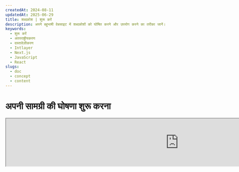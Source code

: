 ```yaml
---
createdAt: 2024-08-11
updatedAt: 2025-06-29
title: शब्दकोश | शुरू करें
description: अपने बहुभाषी वेबसाइट में शब्दकोशों को घोषित करने और उपयोग करने का तरीका जानें। इस ऑनलाइन दस्तावेज़ में दिए गए चरणों का पालन करके कुछ ही मिनटों में अपने प्रोजेक्ट को सेटअप करें।
keywords:
  - शुरू करें
  - अंतरराष्ट्रीयकरण
  - दस्तावेज़ीकरण
  - Intlayer
  - Next.js
  - JavaScript
  - React
slugs:
  - doc
  - concept
  - content
---
```


# अपनी सामग्री की घोषणा शुरू करना

<iframe title="i18n, Markdown, JSON… इसे प्रबंधित करने के लिए एकल समाधान | Intlayer" class="m-auto aspect-[16/9] w-full overflow-hidden rounded-lg border-0" allow="autoplay; gyroscope;" loading="lazy" width="1080" height="auto" src="https://www.youtube.com/embed/1VHgSY_j9_I?autoplay=0&amp;origin=http://intlayer.org&amp;controls=0&amp;rel=1"/>

## फ़ाइल एक्सटेंशन्स

डिफ़ॉल्ट रूप से, Intlayer सामग्री घोषणाओं के लिए निम्नलिखित एक्सटेंशन्स वाली सभी फ़ाइलों पर नज़र रखता है:

- `.content.json`
- `.content.ts`
- `.content.tsx`
- `.content.js`
- `.content.jsx`
- `.content.mjs`
- `.content.mjx`
- `.content.cjs`
- `.content.cjx`

एप्लिकेशन डिफ़ॉल्ट रूप से `./src/**/*.content.{json,ts,tsx,js,jsx,mjs,mjx,cjs,cjx}` ग्लोब पैटर्न से मेल खाने वाली फ़ाइलों की खोज करेगा।

ये डिफ़ॉल्ट एक्सटेंशन्स अधिकांश अनुप्रयोगों के लिए उपयुक्त हैं। हालांकि, यदि आपकी विशिष्ट आवश्यकताएँ हैं, तो उन्हें प्रबंधित करने के निर्देशों के लिए [content extension customization guide](https://github.com/aymericzip/intlayer/blob/main/docs/docs/hi/configuration.md#content-configuration) देखें।

कॉन्फ़िगरेशन विकल्पों की पूरी सूची के लिए, कॉन्फ़िगरेशन दस्तावेज़ देखें।

## अपनी सामग्री घोषित करें

अपने शब्दकोश बनाएँ और प्रबंधित करें:

```tsx fileName="src/example.content.tsx" contentDeclarationFormat="typescript"
import { type ReactNode } from "react";
import {
  t,
  enu,
  cond,
  nest,
  md,
  insert,
  file,
  type Dictionary,
} from "intlayer";

interface Content {
  imbricatedContent: {
    imbricatedContent2: {
      stringContent: string;
      numberContent: number;
      booleanContent: boolean;
      javaScriptContent: string;
    };
  };
  multilingualContent: string;
  quantityContent: string;
  conditionalContent: string;
  markdownContent: never;
  externalContent: string;
  insertionContent: string;
  nestedContent: string;
  fileContent: string;
  jsxContent: ReactNode;
}

export default {
  key: "page",
  content: {
    imbricatedContent: {
      imbricatedContent2: {
        stringContent: "हैलो वर्ल्ड",
        numberContent: 123,
        booleanContent: true,
        javaScriptContent: `${process.env.NODE_ENV}`, // पर्यावरण चर का उपयोग करता है
      },
    },
    multilingualContent: t({
      en: "English content",
      "en-GB": "English content (UK)",
      fr: "French content",
      es: "Spanish content",
    }),
    quantityContent: enu({
      "<-1": "माइनस एक से कम कार",
      "-1": "माइनस एक कार",
      "0": "कोई कार नहीं",
      "1": "एक कार",
      ">5": "कुछ कारें",
      ">19": "कई कारें",
    }),
    conditionalContent: cond({
      true: "सत्यापन सक्षम है",
      false: "सत्यापन अक्षम है",
    }),
    insertionContent: insert("नमस्ते {{name}}!"),
    nestedContent: nest(
      "navbar", // नेस्ट करने के लिए शब्दकोश की कुंजी
      "login.button" // [वैकल्पिक] नेस्ट करने के लिए सामग्री का पथ
    ),
    fileContent: file("./path/to/file.txt"),
    externalContent: fetch("https://example.com").then((res) => res.json()),
    markdownContent: md("# मार्कडाउन उदाहरण"),

    /*
     * केवल `react-intlayer` या `next-intlayer` का उपयोग करते समय उपलब्ध
     */
    jsxContent: <h1>मेरा शीर्षक</h1>,
  },
} satisfies Dictionary<Content>; // [वैकल्पिक] Dictionary सामान्य है और यह आपको अपने शब्दकोश के स्वरूपण को मजबूत करने की अनुमति देता है
```

```javascript fileName="src/example.content.mjx" contentDeclarationFormat="esm"
import { t, enu, cond, nest, md, insert, file } from "intlayer";

/** @type {import('intlayer').Dictionary} */
export default {
  key: "page",
  content: {
    imbricatedContent: {
      imbricatedContent2: {
        stringContent: "नमस्ते दुनिया",
        numberContent: 123,
        booleanContent: true,
        javaScriptContent: `${process.env.NODE_ENV}`, // जावास्क्रिप्ट पर्यावरण चर
      },
      imbricatedArray: [1, 2, 3],
    },
    multilingualContent: t({
      en: "English content",
      "en-GB": "English content (UK)",
      fr: "French content",
      es: "Spanish content",
    }),
    quantityContent: enu({
      "<-1": "माइनस एक से कम कार",
      "-1": "माइनस एक कार",
      "0": "कोई कार नहीं",
      "1": "एक कार",
      ">5": "कुछ कारें",
      ">19": "कई कारें",
    }),
    conditionalContent: cond({
      true: "सत्यापन सक्षम है",
      false: "सत्यापन अक्षम है",
    }),
    insertionContent: insert("नमस्ते {{name}}!"),
    nestedContent: nest(
      "navbar", // नेस्ट करने के लिए शब्दकोश की कुंजी
      "login.button" // [वैकल्पिक] नेस्ट करने के लिए सामग्री का पथ
    ),
    markdownContent: md("# मार्कडाउन उदाहरण"),
    fileContent: file("./path/to/file.txt"),
    externalContent: fetch("https://example.com").then((res) => res.json())

    // केवल `react-intlayer` या `next-intlayer` का उपयोग करते समय उपलब्ध
    jsxContent: <h1>मेरा शीर्षक</h1>,
  },
};
```

```javascript fileName="src/example.content.cjx" contentDeclarationFormat="commonjs"
const { t, enu, cond, nest, md, insert, file } = require("intlayer");

/** @type {import('intlayer').Dictionary} */
module.exports = {
  key: "page",
  content: {
    imbricatedContent: {
      imbricatedContent2: {
        stringContent: "नमस्ते दुनिया",
        numberContent: 123,
        booleanContent: true, // बूलियन मान
        javaScriptContent: `${process.env.NODE_ENV}`, // जावास्क्रिप्ट एनवायरनमेंट वैरिएबल
      },
      imbricatedArray: [1, 2, 3], // नेस्टेड एरे
    },
    multilingualContent: t({
      en: "English content",
      "en-GB": "English content (UK)",
      fr: "French content",
      es: "Spanish content",
    }),
    quantityContent: enu({
      "<-1": "माइनस एक से कम कार",
      "-1": "माइनस एक कार",
      "0": "कोई कार नहीं",
      "1": "एक कार",
      ">5": "कुछ कारें",
      ">19": "कई कारें",
    }),
    conditionalContent: cond({
      true: "मान्यता सक्षम है",
      false: "मान्यता अक्षम है",
    }),
    insertionContent: insert("नमस्ते {{name}}!"),
    nestedContent: nest(
      "navbar", // नेस्ट करने के लिए शब्दकोश की कुंजी
      "login.button" // [वैकल्पिक] नेस्ट करने के लिए सामग्री का पथ
    ),
    markdownContent: md("# मार्कडाउन उदाहरण"),
    fileContent: file("./path/to/file.txt"),
    externalContent: fetch("https://example.com").then((res) => res.json())

    // केवल `react-intlayer` या `next-intlayer` का उपयोग करते समय उपलब्ध
    jsxContent: <h1>मेरा शीर्षक</h1>,
  },
};
```

```json5 fileName="src/example.content.json"  contentDeclarationFormat="json"
{
  "$schema": "https://intlayer.org/schema.json",
  "key": "page",
  "content": {
    "imbricatedContent": {
      "imbricatedContent2": {
        "stringContent": "नमस्ते दुनिया",
        "numberContent": 123,
        "booleanContent": true,
      },
      "imbricatedArray": [1, 2, 3],
    },
    "multilingualContent": {
      "nodeType": "translation",
      "translation": {
        "en": "English content",
        "en-GB": "English content (UK)",
        "fr": "French content",
        "es": "Spanish content",
      },
    },
    "quantityContent": {
      "nodeType": "enumeration",
      "enumeration": {
        "0": "कोई कार नहीं",
        "1": "एक कार",
        "<-1": "माइनस एक कार से कम",
        "-1": "माइनस एक कार",
        ">5": "कुछ कारें",
        ">19": "कई कारें",
      },
    },
    "conditionalContent": {
      "nodeType": "condition",
      "condition": {
        "true": "सत्यापन सक्षम है",
        "false": "सत्यापन अक्षम है",
      },
    },
    "insertionContent": {
      "nodeType": "insertion",
      "insertion": "नमस्ते {{name}}!",
    },
    "nestedContent": {
      "nodeType": "nested",
      "nested": { "dictionaryKey": "app" },
    },
    "markdownContent": {
      "nodeType": "markdown",
      "markdown": "# मार्कडाउन उदाहरण",
    },
    "fileContent": {
      "nodeType": "file",
      "file": "./path/to/file.txt",
    },
    "jsxContent": {
      "type": "h1",
      "key": null,
      "ref": null,
      "props": {
        "children": ["मेरा शीर्षक"],
      },
    },
  },
}
```

## फ़ंक्शन इम्ब्रिकेशन

आप बिना किसी समस्या के एक फ़ंक्शन को दूसरे फ़ंक्शन के अंदर इम्ब्रिकेट कर सकते हैं।

उदाहरण:

```javascript fileName="src/example.content.tsx" contentDeclarationFormat="typescript"
import { t, enu, cond, nest, md, type Dictionary } from "intlayer";

const getName = async () => "John Doe";

export default {
  key: "page",
  content: {
    // `getIntlayer('page','en').hiMessage` लौटाता है `['Hi', ' ', 'John Doe']`
    hiMessage: [
      t({
        en: "Hi",
        fr: "Salut",
        es: "Hola",
      }),
      " ",
      getName(),
    ],
    // संयोजित सामग्री जिसमें condition, enumeration, और बहुभाषी सामग्री शामिल है
    // `getIntlayer('page','en').advancedContent(true)(10)` लौटाता है 'Multiple items found'
    advancedContent: cond({
      true: enu({
        "0": t({
          en: "No items found",
          fr: "Aucun article trouvé",
          es: "No se encontraron artículos",
        }),
        "1": t({
          en: "एक आइटम मिला",
          fr: "Un article trouvé",
          es: "Se encontró un artículo",
        }),
        ">1": t({
          en: "कई आइटम मिले",
          fr: "Plusieurs articles trouvés",
          es: "Se encontraron múltiples artículos",
        }),
      }),
      false: t({
        en: "कोई मान्य डेटा उपलब्ध नहीं है",
        fr: "Aucune donnée valide disponible",
        es: "No hay datos válidos disponibles",
      }),
    }),
  },
} satisfies Dictionary;
```

```javascript fileName="src/example.content.mjx" contentDeclarationFormat="esm"
import { t, enu, cond, nest, md } from "intlayer";

const getName = async () => "John Doe";

/** @type {import('intlayer').Dictionary} */
export default {
  key: "page",
  content: {
    // `getIntlayer('page','en').hiMessage` लौटाता है `['Hi', ' ', 'John Doe']`
    hiMessage: [
      t({
        en: "Hi",
        fr: "Salut",
        es: "Hola",
      }),
      " ",
      getName(),
    ],
    // संयोजित सामग्री जिसमें शर्त, गणना, और बहुभाषी सामग्री शामिल है
    // `getIntlayer('page','en').advancedContent(true)(10)` लौटाता है 'कई आइटम मिले'
    advancedContent: cond({
      true: enu({
        "0": t({
          en: "कोई आइटम नहीं मिला",
          fr: "Aucun article trouvé",
          es: "No se encontraron artículos",
        }),
        "1": t({
          en: "एक आइटम मिला",
          fr: "Un article trouvé",
          es: "Se encontró un artículo",
        }),
        ">1": t({
          en: "कई आइटम मिले",
          fr: "Plusieurs articles trouvés",
          es: "Se encontraron múltiples artículos",
        }),
      }),
      false: t({
        en: "कोई मान्य डेटा उपलब्ध नहीं है",
        fr: "Aucune donnée valide disponible",
        es: "No hay datos válidos disponibles",
      }),
    }),
  },
};
```

```javascript fileName="src/example.content.cjx" contentDeclarationFormat="commonjs"
const { t, enu, cond, nest, md } = require("intlayer");

const getName = async () => "John Doe";

/** @type {import('intlayer').Dictionary} */
module.exports = {
  key: "page",
  content: {
    // `getIntlayer('page','en').hiMessage` लौटाता है `['Hi', ' ', 'John Doe']`
    hiMessage: [
      t({
        en: "Hi",
        fr: "Salut",
        es: "Hola",
      }),
      " ",
      getName(),
    ],
    // संयोजित सामग्री जिसमें स्थिति, गणना, और बहुभाषी सामग्री शामिल है
    // `getIntlayer('page','en').advancedContent(true)(10)` लौटाता है 'कई आइटम मिले'
    advancedContent: cond({
      true: enu({
        "0": t({
          en: "कोई आइटम नहीं मिला",
          fr: "Aucun article trouvé",
          es: "No se encontraron artículos",
        }),
        "1": t({
          en: "एक आइटम मिला",
          fr: "Un article trouvé",
          es: "Se encontró un artículo",
        }),
        ">1": t({
          en: "कई आइटम मिले",
          fr: "Plusieurs articles trouvés",
          es: "Se encontraron múltiples artículos",
        }),
      }),
      false: t({
        en: "कोई मान्य डेटा उपलब्ध नहीं है",
        fr: "Aucune donnée valide disponible",
        es: "No hay datos válidos disponibles",
      }),
    }),
  },
};
```

```json5 fileName="src/example.content.json"  contentDeclarationFormat="json"
{
  "$schema": "https://intlayer.org/schema.json",
  "key": "page",
  "content": {
    "hiMessage": {
      "nodeType": "composite",
      "composite": [
        {
          "nodeType": "translation",
          "translation": {
            "en": "नमस्ते",
            "fr": "Salut",
            "es": "Hola",
          },
        },
        " ",
        "John Doe",
      ],
    },
    "advancedContent": {
      "nodeType": "condition",
      "condition": {
        "true": {
          "nodeType": "enumeration",
          "enumeration": {
            "0": {
              "nodeType": "translation",
              "translation": {
                "en": "कोई आइटम नहीं मिला",
                "fr": "Aucun article trouvé",
                "es": "No se encontraron artículos",
              },
            },
            "1": {
              "nodeType": "translation",
              "translation": {
                "en": "एक आइटम मिला",
                "fr": "Un article trouvé",
                "es": "Se encontró un artículo",
              },
            },
            ">1": {
              "nodeType": "translation",
              "translation": {
                "en": "कई आइटम मिले",
                "fr": "Plusieurs articles trouvés",
                "es": "Se encontraron múltiples artículos",
              },
            },
          },
        },
        "false": {
          "nodeType": "translation",
          "translation": {
            "en": "कोई मान्य डेटा उपलब्ध नहीं है",
            "fr": "Aucune donnée valide disponible",
            "es": "No hay datos válidos disponibles",
          },
        },
      },
    },
  },
}
```

## अतिरिक्त संसाधन

Intlayer में अधिक विवरण के लिए, निम्नलिखित संसाधनों को देखें:

- [प्रति-स्थान सामग्री घोषणा प्रलेखन](https://github.com/aymericzip/intlayer/blob/main/docs/docs/hi/dictionary/per_locale_file.md)
- [अनुवाद सामग्री प्रलेखन](https://github.com/aymericzip/intlayer/blob/main/docs/docs/hi/dictionary/translation.md)
- [सूचीकरण सामग्री प्रलेखन](https://github.com/aymericzip/intlayer/blob/main/docs/docs/hi/dictionary/enumeration.md)
- [शर्त सामग्री प्रलेखन](https://github.com/aymericzip/intlayer/blob/main/docs/docs/hi/dictionary/condition.md)
- [सम्मिलन सामग्री प्रलेखन](https://github.com/aymericzip/intlayer/blob/main/docs/docs/hi/dictionary/insertion.md)
- [फ़ाइल सामग्री प्रलेखन](https://github.com/aymericzip/intlayer/blob/main/docs/docs/hi/dictionary/file.md)
- [नेस्टिंग सामग्री प्रलेखन](https://github.com/aymericzip/intlayer/blob/main/docs/docs/hi/dictionary/nesting.md)
- [मार्कडाउन सामग्री प्रलेखन](https://github.com/aymericzip/intlayer/blob/main/docs/docs/hi/dictionary/markdown.md)
- [फ़ंक्शन फ़ेचिंग सामग्री प्रलेखन](https://github.com/aymericzip/intlayer/blob/main/docs/docs/hi/dictionary/function_fetching.md)

## दस्तावेज़ इतिहास

- 5.5.10 - 2025-06-29: प्रारंभिक इतिहास

